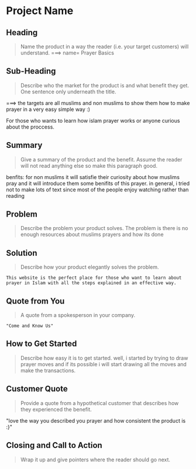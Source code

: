# Project Name #

<!--
> This material was originally posted [here](http://www.quora.com/What-is-Amazons-approach-to-product-development-and-product-management). It is reproduced here for posterities sake.

There is an approach called "working backwards" that is widely used at Amazon. They work backwards from the customer, rather than starting with an idea for a product and trying to bolt customers onto it. While working backwards can be applied to any specific product decision, using this approach is especially important when developing new products or features.

For new initiatives a product manager typically starts by writing an internal press release announcing the finished product. The target audience for the press release is the new/updated product's customers, which can be retail customers or internal users of a tool or technology. Internal press releases are centered around the customer problem, how current solutions (internal or external) fail, and how the new product will blow away existing solutions.

If the benefits listed don't sound very interesting or exciting to customers, then perhaps they're not (and shouldn't be built). Instead, the product manager should keep iterating on the press release until they've come up with benefits that actually sound like benefits. Iterating on a press release is a lot less expensive than iterating on the product itself (and quicker!).

If the press release is more than a page and a half, it is probably too long. Keep it simple. 3-4 sentences for most paragraphs. Cut out the fat. Don't make it into a spec. You can accompany the press release with a FAQ that answers all of the other business or execution questions so the press release can stay focused on what the customer gets. My rule of thumb is that if the press release is hard to write, then the product is probably going to suck. Keep working at it until the outline for each paragraph flows.

Oh, and I also like to write press-releases in what I call "Oprah-speak" for mainstream consumer products. Imagine you're sitting on Oprah's couch and have just explained the product to her, and then you listen as she explains it to her audience. That's "Oprah-speak", not "Geek-speak".

Once the project moves into development, the press release can be used as a touchstone; a guiding light. The product team can ask themselves, "Are we building what is in the press release?" If they find they're spending time building things that aren't in the press release (overbuilding), they need to ask themselves why. This keeps product development focused on achieving the customer benefits and not building extraneous stuff that takes longer to build, takes resources to maintain, and doesn't provide real customer benefit (at least not enough to warrant inclusion in the press release).
 -->

## Heading ##
  > Name the product in a way the reader (i.e. your target customers) will understand.
  ===> name= Prayer Basics 

## Sub-Heading ##
  > Describe who the market for the product is and what benefit they get. One sentence only underneath the title.

  ===> the targets are all muslims and non muslims to show them how to make prayer in a very easy simple way :)

  For those who wants to learn how islam prayer works or anyone curious about the proccess.

## Summary ##
  > Give a summary of the product and the benefit. Assume the reader will not read anything else so make this paragraph good.

benfits: for non muslims it will satisfie their curiosity about how muslims pray and it will introduce them some benifits of this prayer.
in general, i tried not to make lots of text since most of the people enjoy watching rather than reading

## Problem ##
  > Describe the problem your product solves.
  The problem is there is no enough resources about muslims prayers and how its done

## Solution ##
  > Describe how your product elegantly solves the problem.

    This website is the perfect place for those who want to learn about prayer in Islam with all the steps explained in an effective way.

## Quote from You ##
  > A quote from a spokesperson in your company.
  
  	"Come and Know Us"

## How to Get Started ##
  > Describe how easy it is to get started.
  well, i started by trying to draw prayer moves and if its possible i will start drawing all the moves and make the transactions.

## Customer Quote ##
  > Provide a quote from a hypothetical customer that describes how they experienced the benefit.

  "love the way you described you prayer and how consistent the product is :}"

## Closing and Call to Action ##
  > Wrap it up and give pointers where the reader should go next.
